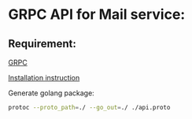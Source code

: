 GRPC API for Mail service:
======================

Requirement:
----------

[GRPC](https://grpc.io/)

[Installation instruction](https://grpc.io/docs/quickstart/go.html#install-grpc)

Generate golang package:
```bash
protoc --proto_path=./ --go_out=./ ./api.proto
```
